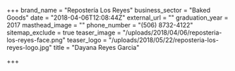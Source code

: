 +++
brand_name = "Repostería Los Reyes"
business_sector = "Baked Goods"
date = "2018-04-06T12:08:44Z"
external_url = ""
graduation_year = 2017
masthead_image = ""
phone_number = "(506) 8732-4122"
sitemap_exclude = true
teaser_image = "/uploads/2018/04/06/reposteria-los-reyes-face.png"
teaser_logo = "/uploads/2018/05/22/reposteria-los-reyes-logo.jpg"
title = "Dayana Reyes Garcia"

+++
